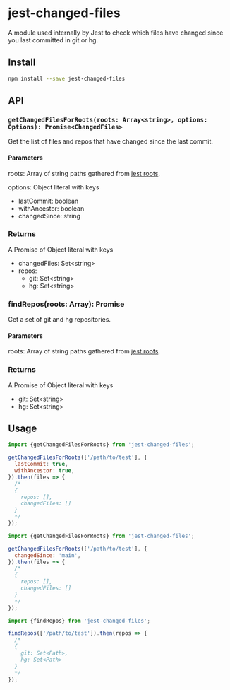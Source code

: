 # jest-changed-files

A module used internally by Jest to check which files have changed since you last committed in git or hg.

## Install

```sh
npm install --save jest-changed-files
```

## API

### `getChangedFilesForRoots(roots: Array<string>, options: Options): Promise<ChangedFiles>`

Get the list of files and repos that have changed since the last commit.

#### Parameters

roots: Array of string paths gathered from [jest roots](https://jestjs.io/docs/configuration#roots-arraystring).

options: Object literal with keys

- lastCommit: boolean
- withAncestor: boolean
- changedSince: string

### Returns

A Promise of Object literal with keys

- changedFiles: Set\<string>
- repos:
  - git: Set\<string>
  - hg: Set\<string>

### findRepos(roots: Array<string>): Promise<Repos>

Get a set of git and hg repositories.

#### Parameters

roots: Array of string paths gathered from [jest roots](https://jestjs.io/docs/configuration#roots-arraystring).

### Returns

A Promise of Object literal with keys

- git: Set\<string>
- hg: Set\<string>

## Usage

```javascript
import {getChangedFilesForRoots} from 'jest-changed-files';

getChangedFilesForRoots(['/path/to/test'], {
  lastCommit: true,
  withAncestor: true,
}).then(files => {
  /*
  {
    repos: [],
    changedFiles: []
  }
  */
});
```

```javascript
import {getChangedFilesForRoots} from 'jest-changed-files';

getChangedFilesForRoots(['/path/to/test'], {
  changedSince: 'main',
}).then(files => {
  /*
  {
    repos: [],
    changedFiles: []
  }
  */
});
```

```javascript
import {findRepos} from 'jest-changed-files';

findRepos(['/path/to/test']).then(repos => {
  /*
  {
    git: Set<Path>,
    hg: Set<Path>
  }
  */
});
```
